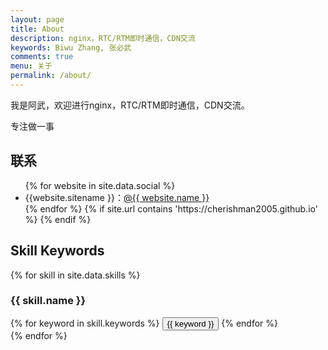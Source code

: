 ```yaml
---
layout: page
title: About
description: nginx，RTC/RTM即时通信，CDN交流
keywords: Biwu Zhang, 张必武
comments: true
menu: 关于
permalink: /about/
---
```


我是阿武，欢迎进行nginx，RTC/RTM即时通信，CDN交流。


专注做一事

## 联系

<ul>
{% for website in site.data.social %}
<li>{{website.sitename }}：<a href="{{ website.url }}" target="_blank">@{{ website.name }}</a></li>
{% endfor %}
{% if site.url contains 'https://cherishman2005.github.io' %}
{% endif %}
</ul>


## Skill Keywords

{% for skill in site.data.skills %}
### {{ skill.name }}
<div class="btn-inline">
{% for keyword in skill.keywords %}
<button class="btn btn-outline" type="button">{{ keyword }}</button>
{% endfor %}
</div>
{% endfor %}
